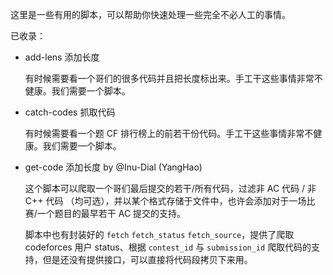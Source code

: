 这里是一些有用的脚本，可以帮助你快速处理一些完全不必人工的事情。

已收录：

- add-lens 添加长度

    有时候需要看一个哥们的很多代码并且把长度标出来。手工干这些事情非常不健康。我们需要一个脚本。

- catch-codes 抓取代码

    有时候需要看一个题 CF 排行榜上的前若干份代码。手工干这些事情非常不健康。我们需要一个脚本。

- get-code 添加长度 by @Inu-Dial (YangHao)

    这个脚本可以爬取一个哥们最后提交的若干/所有代码，过滤非 AC 代码 / 非 C++ 代码 （均可选），并以某个格式存储于文件中，也许会添加对于一场比赛/一个题目的最早若干 AC 提交的支持。

    脚本中也有封装好的 `fetch` `fetch_status` `fetch_source`，提供了爬取 codeforces 用户 status、根据 `contest_id` 与 `submission_id` 爬取代码的支持，但是还没有提供接口，可以直接将代码段拷贝下来用。
